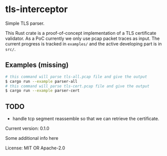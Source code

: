 
# tls-interceptor

Simple TLS parser.

This Rust crate is a proof-of-concept implementation of a TLS certificate validator. As a PoC
currently we only use pcap packet traces as input. The current progress is tracked in `examples/` and
the active developing part is in `src/`.

## Examples (missing)
```sh
# this command will parse tls-all.pcap file and give the output
$ cargo run --example parser-all
# this command will parse tls-cert.pcap file and give the output
$ cargo run --example parser-cert
```
## TODO
* handle tcp segment reassemble so that we can retrieve the certificate.

Current version: 0.1.0

Some additional info here

License: MIT OR Apache-2.0
